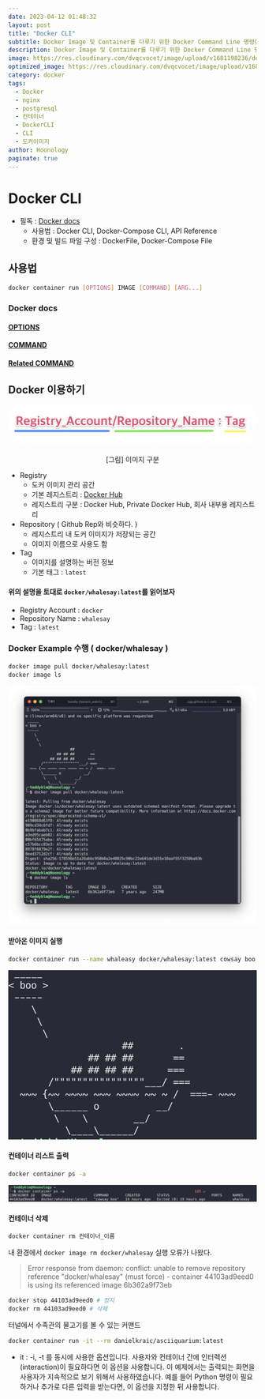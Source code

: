 ```yaml
---
date: 2023-04-12 01:48:32
layout: post
title: "Docker CLI"
subtitle: Docker Image 및 Container를 다루기 위한 Docker Command Line 명령어를 알아본다.
description: Docker Image 및 Container를 다루기 위한 Docker Command Line 명령어를 알아본다.
image: https://res.cloudinary.com/dvqcvocet/image/upload/v1681198236/dev-jeans_r2fkxp.png
optimized_image: https://res.cloudinary.com/dvqcvocet/image/upload/v1681198236/dev-jeans_r2fkxp.png
category: docker
tags:  
  - Docker
  - nginx
  - postgresql
  - 컨테이너
  - DockerCLI
  - CLI
  - 도커이미지
author: Hoonology
paginate: true
---
```


# Docker CLI
- 필독 : [Docker docs](https://docs.docker.com/engine/reference/commandline/container_run/)
  - 사용법 : Docker CLI, Docker-Compose CLI, API Reference
  - 환경 및 빌드 파일 구성 : DockerFile, Docker-Compose File

## 사용법
```bash
docker container run [OPTIONS] IMAGE [COMMAND] [ARG...]
```
### Docker docs
#### [OPTIONS](https://docs.docker.com/engine/reference/commandline/container_run/#options)
#### [COMMAND](https://docs.docker.com/engine/reference/commandline/container_run/#parent-command)
#### [Related COMMAND](https://docs.docker.com/engine/reference/commandline/container_run/#related-commands)

## Docker 이용하기
![이미지구분](/assets/img/Docker/%EC%9D%B4%EB%AF%B8%EC%A7%80%EA%B5%AC%EB%B6%84.png)
<p align = "center"> [그림] 이미지 구분 </p>

- Registry
  - 도커 이미지 관리 공간
  - 기본 레지스트리 : [Docker Hub](https://hub.docker.com/)
  - 레지스트리 구분 : Docker Hub, Private Docker Hub, 회사 내부용 레지스트리
- Repository ( Github Rep와 비슷하다. )
  - 레지스트리 내 도커 이미지가 저장되는 공간
  - 이미지 이름으로 사용도 함
- Tag
  - 이미지를 설명하는 버전 정보
  - 기본 태그 : ```latest```

#### 위의 설명을 토대로 ```docker/whalesay:latest```를 읽어보자
- Registry Account : ```docker```
- Repository Name : ```whalesay```
- Tag : ```latest```

### Docker Example 수행 ( docker/whalesay )
```bash
docker image pull docker/whalesay:latest
docker image ls
```
![pull](/assets/img/Docker/dockerpull.png)

#### 받아온 이미지 실행
```bash
docker container run --name whaleasy docker/whalesay:latest cowsay boo
```
![boo](/assets/img/Docker/boo.png)

#### 컨테이너 리스트 출력
```bash
docker container ps -a
```
![psa](/assets/img/Docker/psa.png)

#### 컨테이너 삭제
```bash
docker container rm 컨테이너_이름
```

내 환경에서 ```docker image rm docker/whalesay``` 실행 오류가 나왔다.  
> Error response from daemon: conflict: unable to remove repository reference "docker/whalesay" (must force) - container 44103ad9eed0 is using its referenced image 6b362a9f73eb

```bash
docker stop 44103ad9eed0 # 정지
docker rm 44103ad9eed0 # 삭제
```

터널에서 수족관의 물고기를 볼 수 있는 커맨드 
```bash
docker container run -it --rm danielkraic/asciiquarium:latest
```
- it : -i, -t 를 동시에 사용한 옵션입니다. 사용자와 컨테이너 간에 인터렉션(interaction)이 필요하다면 이 옵션을 사용합니다. 이 예제에서는 출력되는 화면을 사용자가 지속적으로 보기 위해서 사용하였습니다. 예를 들어 Python 명령이 필요하거나 추가로 다른 입력을 받는다면, 이 옵션을 지정한 뒤 사용합니다.





